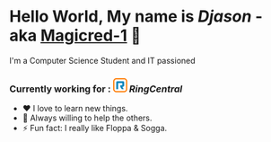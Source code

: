 [linkedin]: https://linkedin.com/in/djason-gadiou
# Hello World, My name is *Djason* - aka [Magicred-1][linkedin] 👋 

I'm a Computer Science Student and IT passioned

### Currently working for : <img src="https://raw.githubusercontent.com/Magicred-1/Magicred-1/main/asset/img/ringcentral_logo.png" width="25" height="25" /> ***RingCentral***

- ❤️ I love to learn new things.
- 👯 Always willing to help the others.
- ⚡ Fun fact: I really like Floppa & Sogga.